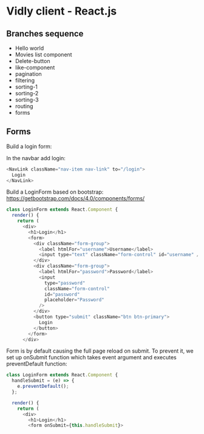 # Vidly client - React.js

## Branches sequence
- Hello world
- Movies list component
- Delete-button
- like-component
- pagination
- filtering
- sorting-1
- sorting-2
- sorting-3
- routing
- forms

## Forms

Build a login form:

In the navbar add login:
```javascript
<NavLink className="nav-item nav-link" to="/login">
  Login
</NavLink>
```

Build a LoginForm based on bootstrap:
https://getbootstrap.com/docs/4.0/components/forms/

```javascript
class LoginForm extends React.Component {
  render() {
    return (
      <div>
        <h1>Login</h1>
        <form>
          <div className="form-group">
            <label htmlFor="username">Username</label>
            <input type="text" className="form-control" id="username" />
          </div>
          <div className="form-group">
            <label htmlFor="password">Password</label>
            <input
              type="password"
              className="form-control"
              id="password"
              placeholder="Password"
            />
          </div>
          <button type="submit" className="btn btn-primary">
            Login
          </button>
        </form>
      </div>
```

Form is by default causing the full page reload on submit. To prevent it, we set up onSubmit function which takes event argument and executes preventDefault function:

```javascript
class LoginForm extends React.Component {
  handleSubmit = (e) => {
    e.preventDefault();
  };

  render() {
    return (
      <div>
        <h1>Login</h1>
        <form onSubmit={this.handleSubmit}>
```

```javascript

```

```javascript

```

```javascript

```

```javascript

```

```javascript

```

```javascript

```

```javascript

```

```javascript

```

```javascript

```

```javascript

```